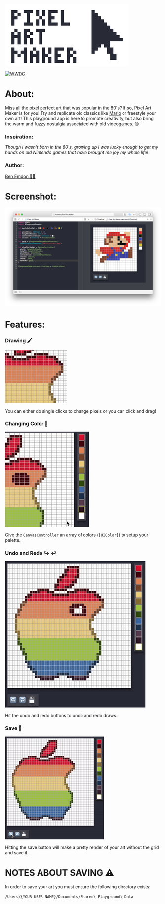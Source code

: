 ![title](PixelArtMaker.playground/Resources/Pixel-art-maker.jpg)

[![WWDC](https://img.shields.io/badge/WWDC%20Scholarship-Winner-4099FF.svg)](https://developer.apple.com/wwdc)

# About:
Miss all the pixel perfect art that was popular in the 80's? If so, Pixel Art Maker is for you! Try and replicate old classics like [Mario](https://en.wikipedia.org/wiki/Mario) or freestyle your own art! This playground app is here to promote creativity, but also bring the warm and fuzzy nostalgia associated with old videogames. 😊

### Inspiration:
_Though I wasn't born in the 80's, growing up I was lucky enough to get my hands on old Nintendo games that have brought me joy my whole life!_

### Author:
[Ben Emdon 👨‍💻](https://github.com/BenEmdon)

# Screenshot:
![Example](MarioExample.png)

# Features:
### Drawing 🖌
![Drawing](PixelArtMaker.playground/Pages/Info.xcplaygroundpage/Resources/Drawing.gif)

You can either do single clicks to change pixels or you can click and drag!

### Changing Color 🎨
![ChangingColor](PixelArtMaker.playground/Pages/Info.xcplaygroundpage/Resources/ChangingColor.gif)

Give the `CanvasController` an array of colors (`[UIColor]`) to setup your palette.

### Undo and Redo ↪️ ↩️
![UndoRedo](PixelArtMaker.playground/Pages/Info.xcplaygroundpage/Resources/UndoRedo.gif)

Hit the undo and redo buttons to undo and redo draws.

### Save 💾
![Save](PixelArtMaker.playground/Pages/Info.xcplaygroundpage/Resources/Save.gif)

Hitting the save button will make a pretty render of your art without the grid and save it.

# NOTES ABOUT SAVING ⚠️
In order to save your art you must ensure the following directory exists:

`/Users/{YOUR USER NAME}/Documents/Shared\ Playground\ Data`


